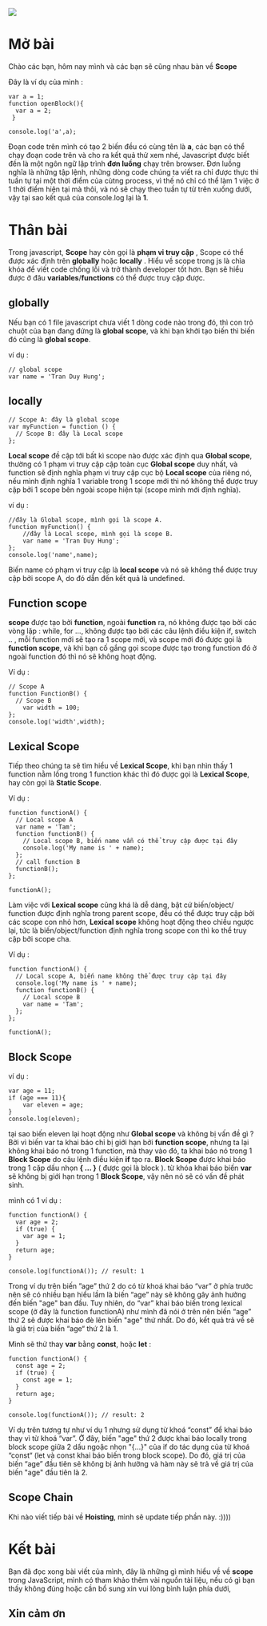 ![](https://images.viblo.asia/3ea5f93f-4016-4727-a587-9d76e0168e07.png)

# Mở bài #
Chào các bạn, hôm nay mình và các bạn sẽ cũng nhau bàn về **Scope**

Đây là ví dụ của mình :

```
var a = 1;
function openBlock(){
  var a = 2;
 }

console.log('a',a);
```
Đoạn code trên mình có tạo 2 biến đều có cùng tên là **a**, các bạn có thể chạy đoạn code trên và cho ra kết quả thử xem nhé, Javascript được biết đến là một ngôn ngữ lập trình **đơn luồng** chạy trên browser. Đơn luồng nghĩa là những tập lệnh, những dòng code chúng ta viết ra chỉ được thực thi tuần tự tại một thời điểm của cùtng process, vì thế nó chỉ có thể làm 1 việc ở 1 thời điểm hiện tại mà thôi, và nó sẽ chạy theo tuần tự từ trên xuống dưới, vậy tại sao kết quả của console.log lại là **1**.
# Thân bài #
Trong javascript, **Scope** hay còn gọi là **phạm vi truy cập** , Scope có thể được xác định trên **globally** hoặc **locally** . Hiểu về scope trong js là chìa khóa để viết code chống lỗi và trở thành developer tốt hơn. Bạn sẽ hiểu được ở đâu **variables**/**functions** có thể được truy cập được.
## globally ##
 Nếu bạn có 1 file javascript chưa viết 1 dòng code nào trong đó, thì con trỏ chuột của bạn đang đứng là **global scope**, và khi bạn khởi tạo biến thì biến đó cũng là  **global scope**.
 
ví dụ :
```
// global scope
var name = 'Tran Duy Hung';
```

## locally ##

```
// Scope A: đây là global scope 
var myFunction = function () {
  // Scope B: đây là Local scope
};
```
**Local scope** đề cập tới bất kì scope nào được xác định qua **Global scope**, thường có 1 phạm vi truy cập cập toàn cục **Global scope** duy nhất, và function sẽ định nghĩa 
phạm vi truy cập cục bộ **Local scope** của riêng nó, nếu mình định nghĩa 1 variable trong 1 scope mới thì nó không thể được truy cập bởi 1 scope bên ngoài scope hiện tại (scope mình mới định nghĩa).

ví dụ :
```
//đây là Global scope, mình gọi là scope A.
function myFunction() {
    //đây là Local scope, mình gọi là scope B.
    var name = 'Tran Duy Hung';
};
console.log('name',name);
```
Biến name có phạm vi truy cập là **local scope** và nó sẽ không thể được truy cập bởi scope A, do đó dẫn đến kết quả là undefined.
## Function scope ##
   **scope** được tạo bởi **function**, ngoài **function** ra, nó không được tạo bởi các vòng lặp : while, for ..., không được tạo bởi các câu lệnh điều kiện
if, switch .. , mỗi function mới sẽ tạo ra 1 scope mới, và scope mới đó được gọi là **function scope**, và khi bạn cố gắng gọi scope được tạo trong function đó ở ngoài function đó thì nó sẽ không hoạt động.

Ví dụ :
```
// Scope A
function FunctionB() {
  // Scope B
    var width = 100;
};
console.log('width',width);
```
## Lexical Scope ##
Tiếp theo chúng ta sẽ tìm hiểu về **Lexical Scope**, khi bạn nhìn thấy 1 function nằm lồng trong 1 function khác thì đó được gọi là **Lexical Scope**, hay còn gọi là **Static Scope**. 

Ví dụ :
```
function functionA() {
  // Local scope A
  var name = 'Tam';
  function functionB() {
    // Local scope B, biến name vẫn có thể truy cập được tại đây
    console.log('My name is ' + name);
  };
  // call function B
  functionB();
};

functionA();
```
Làm việc với **Lexical scope** cũng khá là dễ dàng, bật cứ biến/object/ function được định nghĩa trong parent scope, đều có thể được truy cập bởi các scope con nhỏ hơn,
**Lexical scope** không hoạt động theo chiều ngược lại, tức là biến/object/function định nghĩa trong scope con thì ko thể truy cập bởi scope cha.

Ví dụ :
```
function functionA() {
  // Local scope A, biến name không thể được truy cập tại đây
  console.log('My name is ' + name);
  function functionB() {
    // Local scope B
    var name = 'Tam';
  };
};

functionA();
```
## Block Scope ##

ví dụ :
```
var age = 11;
if (age === 11){
    var eleven = age;
}
console.log(eleven);
```
tại sao biến eleven lại hoạt động như **Global scope** và không bị vấn đề gì ? Bởi vì biến var ta khai báo chỉ bị giới hạn bởi **function scope**, nhưng ta lại không khai báo nó trong 1 function, mà thay vào đó, ta khai báo nó trong 1 **Block Scope** do câu lệnh điều kiện **if** tạo ra. 
**Block Scope** được khai báo trong 1 cặp dấu nhọn **{ ... }** ( được gọi là block ).
từ khóa khai báo biến **var** sẽ không bị giới hạn trong 1  **Block Scope**, vậy nên nó sẽ có vấn đề phát sinh.

mình có 1 ví dụ :
```
function functionA() {
  var age = 2; 
  if (true) {
    var age = 1; 
  }
  return age;
}

console.log(functionA()); // result: 1
```
Trong ví dụ trên biến ”age” thứ 2 do có từ khoá khai báo “var” ở phía trước nên sẽ có nhiều bạn hiểu lầm là biến “age” này sẽ không gây ảnh hưởng đến biến "age" ban đầu.
Tuy nhiên, do “var” khai báo biến trong lexical scope (ở đây là function functionA) như mình đã nói ở trên nên biến “age” thứ 2 sẽ được khai báo đè lên biến "age" thứ nhất.
Do đó, kết quả trả về sẽ là giá trị của biến “age“ thứ 2 là 1.

Mình sẽ thử thay **var** bằng **const**, hoặc **let** : 
```
function functionA() {
  const age = 2; 
  if (true) {
    const age = 1; 
  }
  return age;
}

console.log(functionA()); // result: 2
```
Ví dụ trên tương tự như ví dụ 1 nhưng sử dụng từ khoá “const” để khai báo thay vì từ khoá “var”.
Ở đây, biến "age" thứ 2 được khai báo locally trong block scope giữa 2 dấu ngoặc nhọn "{...}" của if do tác dụng của từ khoá “const“ (let và const khai báo biến trong block scope). Do đó, giá trị của biến “age” đầu tiên sẽ không bị ảnh hưởng và hàm này sẽ trả về giá trị của biến "age" đầu tiên là 2.

## Scope Chain ##
Khi nào viết tiếp bài về **Hoisting**, mình sẽ update tiếp phần này. :))))

# Kết bài #
Bạn đã đọc xong bài viết của mình, đây là những gì mình hiểu về về **scope** trong JavaScript, mình có tham khảo thêm vài nguồn tài liệu, nếu có gì bạn thấy không đúng hoặc cần bổ sung xin vui lòng bình luận phía dưới, 

## Xin cảm ơn ##
